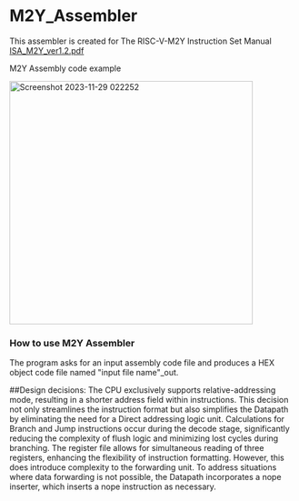 # M2Y_Assembler
This assembler is created for The RISC-V-M2Y Instruction Set Manual
[ISA_M2Y_ver1.2.pdf](https://github.com/memreduman/Computer-Architecture/files/13467790/ISA_M2Y_ver1.2.pdf) 
<p> M2Y Assembly code example </p>
<img width="428" alt="Screenshot 2023-11-29 022252" src="https://github.com/memreduman/Computer-Architecture/assets/60675917/385918bd-c03e-4bfc-84af-ef0d67348da5">
<p> <h3> How to use M2Y Assembler </h3> </p>
<p> The program asks for an input assembly code file and produces a HEX object code file named "input file name"_out. </p>
##Design decisions:
The CPU exclusively supports relative-addressing mode, resulting in a shorter address field within instructions. This decision not only streamlines the instruction format but also simplifies the Datapath by eliminating the need for a Direct addressing logic unit.
Calculations for Branch and Jump instructions occur during the decode stage, significantly reducing the complexity of flush logic and minimizing lost cycles during branching.
The register file allows for simultaneous reading of three registers, enhancing the flexibility of instruction formatting. However, this does introduce complexity to the forwarding unit.
To address situations where data forwarding is not possible, the Datapath incorporates a nope inserter, which inserts a nope instruction as necessary.
